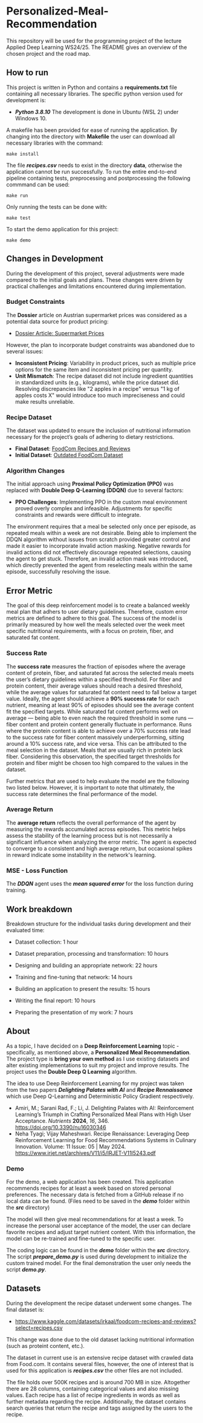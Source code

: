 # Personalized-Meal-Recommendation
This repository will be used for the programming project of the lecture Applied Deep Learning WS24/25. The README gives an overview of the chosen project and the road map.

## How to run
This project is written in Python and contains a **requirements.txt** file containing all necessary libraries. The specific python version used for development is:
- ***Python 3.8.10***
The development is done in Ubuntu (WSL 2) under Windows 10. 

A makefile has been provided for ease of running the application. By changing into the directory with **Makefile** the user can download all necessary libraries with the command:
```
make install
```
The file ***recipes.csv*** needs to exist in the directory **data**, otherwise the application cannot be run successfully. To run the entire end-to-end pipeline containing tests, preprocessing and postprocessing the following commmand can be used:
```
make run
```
Only running the tests can be done with:
```
make test
```

To start the demo application for this project:
```
make demo
```

## Changes in Development
During the development of this project, several adjustments were made compared to the initial goals and plans. These changes were driven by practical challenges and limitations encountered during implementation.

### Budget Constraints
The **Dossier** article on Austrian supermarket prices was considered as a potential data source for product pricing:
- [Dossier Article: Supermarket Prices](https://www.dossier.at/dossiers/supermaerkte/quellen/anatomie-eines-supermarkts-die-methodik/)

However, the plan to incorporate budget constraints was abandoned due to several issues:
- **Inconsistent Pricing**: Variability in product prices, such as multiple price options for the same item and inconsistent pricing per quantity.
- **Unit Mismatch**: The recipe dataset did not include ingredient quantities in standardized units (e.g., kilograms), while the price dataset did. Resolving discrepancies like "2 apples in a recipe" versus "1 kg of apples costs X" would introduce too much impreciseness and could make results unreliable.

### Recipe Dataset
The dataset was updated to ensure the inclusion of nutritional information necessary for the project’s goals of adhering to dietary restrictions.  
- **Final Dataset**: [FoodCom Recipes and Reviews](https://www.kaggle.com/datasets/irkaal/foodcom-recipes-and-reviews?select=recipes.csv)  
- **Initial Dataset**: [Outdated FoodCom Dataset](https://www.kaggle.com/datasets/shuyangli94/foodcom-recipes-with-search-terms-and-tags)

### Algorithm Changes
The initial approach using **Proximal Policy Optimization (PPO)** was replaced with **Double Deep Q-Learning (DDQN)** due to several factors:
- **PPO Challenges**: Implementing PPO in the custom meal environment proved overly complex and infeasible. Adjustments for specific constraints and rewards were difficult to integrate.

The environment requires that a meal be selected only once per episode, as repeated meals within a week are not desirable. Being able to implement the DDQN algorithm without issues from scratch provided greater control and made it easier to incorporate invalid action masking. Negative rewards for invalid actions did not effectively discourage repeated selections, causing the agent to get stuck. Therefore, an invalid action mask was introduced, which directly prevented the agent from reselecting meals within the same episode, successfully resolving the issue.

## Error Metric
The goal of this deep reinforcement model is to create a balanced weekly meal plan that adhers to user dietary guidelines. Therefore, custom error metrics are defined to adhere to this goal. The success of the model is primarily measured by how well the meals selected over the week meet specific nutritional requirements, with a focus on protein, fiber, and saturated fat content.

### Success Rate
The **success rate** measures the fraction of episodes where the average content of protein, fiber, and saturated fat across the selected meals meets the user’s dietary guidelines within a specified threshold. For fiber and protein content, their average values should reach a desired threshold, while the average values for saturated fat content need to fall below a target value. Ideally, the agent should achieve a **90% success rate** for each nutrient, meaning at least 90% of episodes should see the average content fit the specified targets. While saturated fat content performs well on average — being able to even reach the required threshold in some runs — fiber content and protein content generally fluctuate in performance. Runs where the protein content is able to achieve over a 70% success rate lead to the success rate for fiber content massively underperforming, sitting around a 10% success rate, and vice versa. This can be attributed to the meal selection in the dataset. Meals that are usually rich in protein lack fiber. Considering this observation, the specified target thresholds for protein and fiber might be chosen too high compared to the values in the dataset.

Further metrics that are used to help evaluate the model are the following two listed below. However, it is important to note that ultimately, the success rate determines the final performance of the model.
### Average Return
The **average return** reflects the overall performance of the agent by measuring the rewards accumulated across episodes. This metric helps assess the stability of the learning process but is not necessarily a significant influence when analyzing the error metric. The agent is expected to converge to a consistent and high average return, but occasional spikes in reward indicate some instability in the network's learning.

### MSE - Loss Function
The ***DDQN*** agent uses the ***mean squared error*** for the loss function during training. 

## Work breakdown
Breakdown structure for the individual tasks during development and their evaluated time:

 - Dataset collection: 1 hour
 - Dataset preparation, processing and transformation: 10 hours

 - Designing and building an appropriate network: 22 hours 
 - Training and fine-tuning that network: 14 hours

  - Building an application to present the results: 15 hours
  - Writing the final report: 10 hours
  - Preparing the presentation of my work: 7 hours

## About
As a topic, I have decided on a **Deep Reinforcement Learning** topic -  specifically, as mentioned above, a **Personalized Meal Recommendation**. 
The project type is **bring your own method** as I use existing datasets and alter existing implementations to suit my project and improve results. 
The project uses the **Double Deep Q Learning** algorithm.

The idea to use Deep Reinforcement Learning for my project was taken from the two papers ***Delighting Palates with AI*** and ***Recipe Rennaissance*** which use Deep Q-Learning and Deterministic Policy Gradient respectively.
-  Amiri, M.; Sarani Rad, F.; Li, J. Delighting Palates with AI: Reinforcement Learning’s Triumph in Crafting Personalized Meal Plans with High User Acceptance. _Nutrients_ **2024**, _16_, 346. https://doi.org/10.3390/nu16030346
- Neha Tyagi; Vijay Maheshwari. Recipe Renaissance: Leveraging Deep Reinforcement Learning for Food
Recommendations Systems in Culinary Innovation. Volume: 11 Issue: 05 | May 2024. https://www.irjet.net/archives/V11/i5/IRJET-V11I5243.pdf

### Demo
For the demo, a web application has been created. This application recommends recipes for at least a week based on stored personal preferences. The necessary data is fetched from a GitHub release if no local data can be found. (Files need to be saved in the ***demo*** folder within the ***src*** directory) 

The model will then give meal recommendations for at least a week. To increase the personal user acceptance of the model, the user can declare favorite recipes and adjust target nutrient content. With this information, the model can be re-trained and fine-tuned to the specific user.

The coding logic can be found in the ***demo*** folder within the ***src*** directory. The script ***prepare_demo.py*** is used during development to initialize the custom trained model. For the final demonstration the user only needs the script ***demo.py***.

## Datasets
During the development the recipe dataset underwent some changes. The final dataset is:
- https://www.kaggle.com/datasets/irkaal/foodcom-recipes-and-reviews?select=recipes.csv

This change was done due to the old dataset lacking nutritional information (such as proteint content, etc.). 

The dataset in current use is an extensive recipe dataset with crawled data from Food.com. It contains several files, however, the one of interest that is used for this application is ***recipes.csv*** the other files are not included.

The file holds over 500K recipes and is around 700 MB in size. Altogether there are 28 columns, containing categorical values and also missing values. Each recipe has a list of recipe ingredients in words as well as further metadata regarding the recipe. Additionally, the dataset contains search queries that return the recipe and tags assigned by the users to the recipe. 
